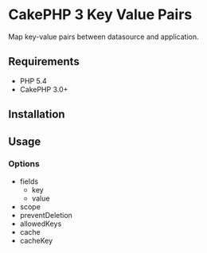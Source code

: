 # CakePHP 3 Key Value Pairs

Map key-value pairs between datasource and application.

## Requirements

* PHP 5.4
* CakePHP 3.0+

## Installation

## Usage

### Options

* fields
  * key
  * value
* scope
* preventDeletion
* allowedKeys
* cache
* cacheKey